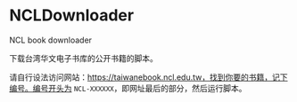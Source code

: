 # NCLDownloader
NCL book downloader

下载台湾华文电子书库的公开书籍的脚本。

请自行设法访问网站：https://taiwanebook.ncl.edu.tw，找到你要的书籍，记下编号。编号开头为 `NCL-XXXXXX`，即网址最后的部分，然后运行脚本。
